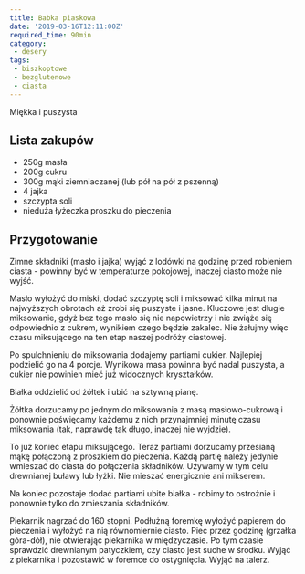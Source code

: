 ```yaml
---
title: Babka piaskowa
date: '2019-03-16T12:11:00Z'
required_time: 90min
category:
 - desery
tags:
 - biszkoptowe
 - bezglutenowe
 - ciasta
---
```


Miękka i puszysta

<!---- splitter ---->

## Lista zakupów
- 250g masła
- 200g cukru
- 300g mąki ziemniaczanej (lub pół na pół z pszenną)
- 4 jajka
- szczypta soli
- nieduża łyżeczka proszku do pieczenia

<!---- splitter ---->

## Przygotowanie

Zimne składniki (masło i jajka) wyjąć z lodówki na godzinę przed robieniem ciasta - powinny być w temperaturze pokojowej, inaczej ciasto może nie wyjść.

Masło wyłożyć do miski, dodać szczyptę soli i miksować kilka minut na najwyższych obrotach aż zrobi się puszyste i jasne. Kluczowe jest długie miksowanie, gdyż bez tego masło się nie napowietrzy i nie zwiąże się odpowiednio z cukrem, wynikiem czego będzie zakalec. Nie żałujmy więc czasu miksującego na ten etap naszej podróży ciastowej.

Po spulchnieniu do miksowania dodajemy partiami cukier. Najlepiej podzielić go na 4 porcje. Wynikowa masa powinna być nadal puszysta, a cukier nie powinien mieć już widocznych kryształków.

Białka oddzielić od żółtek i ubić na sztywną pianę.

Żółtka dorzucamy po jednym do miksowania z masą masłowo-cukrową i ponownie poświęcamy każdemu z nich przynajmniej minutę czasu miksowania (tak, naprawdę tak długo, inaczej nie wyjdzie).

To już koniec etapu miksującego.
Teraz partiami dorzucamy przesianą mąkę połączoną z proszkiem do pieczenia. Każdą partię należy jedynie wmieszać do ciasta do połączenia składników. Używamy w tym celu drewnianej buławy lub łyżki. Nie mieszać energicznie ani mikserem.

Na koniec pozostaje dodać partiami ubite białka - robimy to ostrożnie i ponownie tylko do zmieszania składników.

Piekarnik nagrzać do 160 stopni.
Podłużną foremkę wyłożyć papierem do pieczenia i wyłożyć na nią równomiernie ciasto.
Piec przez godzinę (grzałka góra-dół), nie otwierając piekarnika w międzyczasie. Po tym czasie sprawdzić drewnianym patyczkiem, czy ciasto jest suche w środku.
Wyjąć z piekarnika i pozostawić w foremce do ostygnięcia. Wyjąć na talerz.
